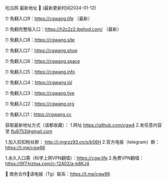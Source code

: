 吃瓜网 最新地址 👋 (最新更新时间2024-01-12)

⏰ 免翻入口9：https://cgwang.life （最新）

⏰ 免翻完整版入口：https://h2c2z2.jbphvd.com/ （最新）

⏰ 免翻入口8：https://cgwang.site

⏰ 免翻入口7：https://cgwang.shop

⏰ 免翻入口6：https://cgwang.space

⏰ 免翻入口5：https://cgwang.info

⏰ 免翻入口4：https://cgwang.lol

⏰ 免翻入口3：https://cgwang.live

⏰ 免翻入口2：https://cgwang.org

⏰ 免翻入口1：https://cgwang.cc

获取最新地址方式（请都收藏）：
1.网址 https://github.com/cgw4
2.发任意内容至 flu8753@gmail.com

1.加入扣扣粉丝群： http://i.mgrzz93.cn/s/b56H
2.官方电报（telegram）群： https://t.me/cgw66

1.永久入口需（科学上网VPN翻墙）：https://cgw.life
2.免费VPN翻墙： https://9f7.hiztpa.com/c-12402/a-b8KJ4

🤝 商务合作🤝请电报（Tg）联系：https://t.me/cgw96


